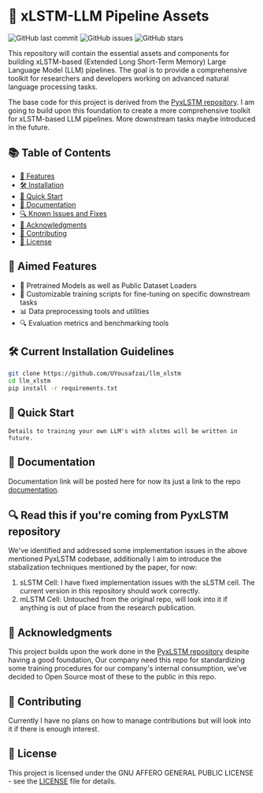 # 🚀 xLSTM-LLM Pipeline Assets

![GitHub last commit](https://img.shields.io/github/last-commit/UYousafzai/llm_xlstm)
![GitHub issues](https://img.shields.io/github/issues/UYousafzai/llm_xlstm)
![GitHub stars](https://img.shields.io/github/stars/UYousafzai/llm_xlstm)

This repository will contain the essential assets and components for building xLSTM-based (Extended Long Short-Term Memory) Large Language Model (LLM) pipelines. The goal is to provide a comprehensive toolkit for researchers and developers working on advanced natural language processing tasks.

The base code for this project is derived from the [PyxLSTM repository](https://github.com/muditbhargava66/PyxLSTM). I am going to build upon this foundation to create a more comprehensive toolkit for xLSTM-based LLM pipelines. More downstream tasks maybe introduced in the future.

## 📚 Table of Contents

- [🎯 Features](#-features)
- [🛠️ Installation](#️-installation)
- [🚀 Quick Start](#-quick-start)
- [📖 Documentation](#-documentation)
- [🔍 Known Issues and Fixes](#-known-issues-and-fixes)
- [🙏 Acknowledgments](#-acknowledgments)
- [🤝 Contributing](#-contributing)
- [📄 License](#-license)

## 🎯 Aimed Features

- 🧠 Pretrained Models as well as Public Dataset Loaders
- 🔧 Customizable training scripts for fine-tuning on specific downstream tasks
- 📊 Data preprocessing tools and utilities
- 🔍 Evaluation metrics and benchmarking tools

## 🛠️ Current Installation Guidelines

```bash
git clone https://github.com/UYousafzai/llm_xlstm
cd llm_xlstm
pip install -r requirements.txt
```

## 🚀 Quick Start

```
Details to training your own LLM's with xlstms will be written in future.
```

## 📖 Documentation

Documentation link will be posted here for now its just a link to the repo [documentation](https://github.com/UYousafzai/llm_xlstm).

## 🔍 Read this if you're coming from PyxLSTM repository

We've identified and addressed some implementation issues in the above mentioned PyxLSTM codebase, additionally I aim to introduce the stabalization techniques mentioned by the paper, for now:

1. sLSTM Cell: I have fixed implementation issues with the sLSTM cell. The current version in this repository should work correctly.
2. mLSTM Cell: Untouched from the original repo, will look into it if anything is out of place from the research publication.

## 🙏 Acknowledgments

This project builds upon the work done in the [PyxLSTM repository](https://github.com/muditbhargava66/PyxLSTM) despite having a good foundation, Our company need this repo for standardizing some training procedures for our company's internal consumption, we've decided to Open Source most of these to the public in this repo.

## 🤝 Contributing

Currently I have no plans on how to manage contributions but will look into it if there is enough interest.


## 📄 License

This project is licensed under the GNU AFFERO GENERAL PUBLIC LICENSE - see the [LICENSE](LICENSE) file for details.